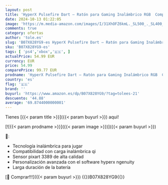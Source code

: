 ```yaml
---
layout: post
title: 'HyperX Pulsefire Dart – Ratón para Gaming Inalámbrico RGB  Compatible con el Ngenuity Sofware para personalizarlo  Cargador–Qi  Batería de hasta 50 horas – Compatible con PC  PS4  Xbox One'
date: 2024-10-13 01:22:05
image: 'https://m.media-amazon.com/images/I/31XhOFZ6kmL._SL500_._SL400_.jpg'
comments: true
category: ofertas
author: 'tole.es'
slug: 'B07X828YG9-es HyperX Pulsefire Dart – Ratón para Gaming Inalámbrico RGB...'
sku: 'B07X828YG9-es'
tags: [ 'ps4','xbox','🇪🇸', ]
actualPrice: 54.99 EUR
currency: EUR
price: 54.99
comparePrice: 99.77 EUR
prodname: 'HyperX Pulsefire Dart – Ratón para Gaming Inalámbrico RGB  Compatible con el Ngenuity Sofware para personalizarlo  Cargador–Qi  Batería de hasta 50 horas – Compatible con PC  PS4  Xbox One'
country: 'es'
flag: '🇪🇸'
brand: ''
buyurl: 'https://www.amazon.es/dp/B07X828YG9/?tag=tolees-21'
descuento: '44.88'
average: '69.8744000000001'
---
```


Tienes [{{< param title >}}]({{< param buyurl >}}) aqui!

[![{{< param prodname >}}]({{< param image >}})]({{< param buyurl >}})

🔎:

- Tecnología inalámbrica para jugar
- Compatibilidad con carga inalámbrica qi
- Sensor pixart 3389 de alta calidad
- Personalización avanzada con el software hyperx ngenuity
- Larga duración de la batería

[🛒 Comprar!!!]({{< param buyurl >}})
{{<world>}}B07X828YG9{{</world>}}
